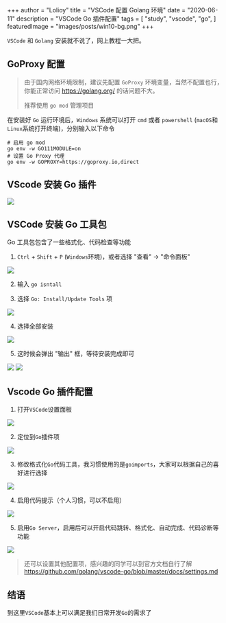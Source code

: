+++
author = "Lolioy"
title = "VSCode 配置 Golang 环境"
date = "2020-06-11"
description = "VSCode Go 插件配置"
tags = [
    "study",
    "vscode",
    "go",
]
featuredImage = "images/posts/win10-bg.png"
+++

<!--more-->

`VSCode` 和 `Golang` 安装就不说了，网上教程一大把。

## GoProxy 配置

> 由于国内网络环境限制，建议先配置 `GoProxy` 环境变量，当然不配置也行，你能正常访问 https://golang.org/ 的话问题不大。
> 
> 推荐使用 `go mod` 管理项目

在安装好 `Go` 运行环境后，`Windows` 系统可以打开 `cmd` 或者 `powershell` (`macOS`和`Linux`系统打开终端)，分别输入以下命令
```shell
# 启用 go mod
go env -w GO111MODULE=on
# 设置 Go Proxy 代理
go env -w GOPROXY=https://goproxy.io,direct
```

## VScode 安装 Go 插件

![](https://p1-juejin.byteimg.com/tos-cn-i-k3u1fbpfcp/151950a22fc34c859a69b71f529ab4f5~tplv-k3u1fbpfcp-zoom-1.image)

## VSCode 安装 Go 工具包

Go 工具包包含了一些格式化、代码检查等功能

1. `Ctrl` + `Shift` + `P` (`Windows`环境)，或者选择 "查看" -> "命令面板"

![](https://p9-juejin.byteimg.com/tos-cn-i-k3u1fbpfcp/9f30d5d31f94468c8632dbd4807440ab~tplv-k3u1fbpfcp-zoom-1.image)

2. 输入 `go isntall`

3. 选择 `Go: Install/Update Tools` 项

![](https://p6-juejin.byteimg.com/tos-cn-i-k3u1fbpfcp/bf98a7cd5c82437eafa9a347a298b6ea~tplv-k3u1fbpfcp-zoom-1.image)

4. 选择全部安装

![](https://p9-juejin.byteimg.com/tos-cn-i-k3u1fbpfcp/f6af3ae194404934a89376f181402a03~tplv-k3u1fbpfcp-zoom-1.image)

5. 这时候会弹出 "输出" 框，等待安装完成即可

![](https://p9-juejin.byteimg.com/tos-cn-i-k3u1fbpfcp/14e40c6c18b24aaa80060add1c0bcbe4~tplv-k3u1fbpfcp-zoom-1.image)
![](https://p3-juejin.byteimg.com/tos-cn-i-k3u1fbpfcp/d517407fc96a437985ef307ab48f0bc7~tplv-k3u1fbpfcp-zoom-1.image)

## Vscode Go 插件配置

1. 打开`VSCode`设置面板

![](https://p1-juejin.byteimg.com/tos-cn-i-k3u1fbpfcp/d9fbe9b2b4214e0f9fbd5a24b57a4903~tplv-k3u1fbpfcp-zoom-1.image)

2. 定位到`Go`插件项

![](https://p3-juejin.byteimg.com/tos-cn-i-k3u1fbpfcp/f25b41352c784d608b3e623fa7ad18d5~tplv-k3u1fbpfcp-zoom-1.image)

3. 修改格式化`Go`代码工具，我习惯使用的是`goimports`，大家可以根据自己的喜好进行选择

![](https://p6-juejin.byteimg.com/tos-cn-i-k3u1fbpfcp/561900e5594449049de219f6451b5fc8~tplv-k3u1fbpfcp-zoom-1.image)

4. 启用代码提示（个人习惯，可以不启用）

![](https://p3-juejin.byteimg.com/tos-cn-i-k3u1fbpfcp/8484f2e9cae94406abde0446a7f50035~tplv-k3u1fbpfcp-zoom-1.image)

5. 启用`Go Server`，启用后可以开启代码跳转、格式化、自动完成、代码诊断等功能

![](https://p6-juejin.byteimg.com/tos-cn-i-k3u1fbpfcp/3bce571c29d741c0bc9b05431458159a~tplv-k3u1fbpfcp-zoom-1.image)

> 还可以设置其他配置项，感兴趣的同学可以到官方文档自行了解 https://github.com/golang/vscode-go/blob/master/docs/settings.md

## 结语

到这里`VSCode`基本上可以满足我们日常开发`Go`的需求了